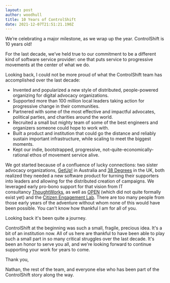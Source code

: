 ```yaml
---
layout: post
author: woodhull
title: 10 Years of ControlShift
date: 2021-12-07T21:51:21.190Z
---
```

We’re celebrating a major milestone, as we wrap up the year. ControlShift is 10 years old!

For the last decade, we’ve held true to our commitment to be a different kind of software service provider: one that puts service to progressive movements at the center of what we do.

Looking back, I could not be more proud of what the ControlShift team has accomplished over the last decade:

* Invented and popularized a new style of distributed, people-powered organizing for digital advocacy organizations.
* Supported more than 100 million local leaders taking action for progressive change in their communities.
* Partnered with some of the most effective and impactful advocates, political parties, and charities around the world.
* Recruited a small but mighty team of some of the best engineers and organizers someone could hope to work with.
* Built a product and institution that could go the distance and reliably sustain important infrastructure, while scaling to meet the biggest moments.
* Kept our indie, bootstrapped, progressive, not-quite-economically-rational ethos of movement service alive.

We got started because of a confluence of lucky connections: two sister advocacy organizations, [GetUp!](https://www.getup.org.au/) in Australia and [38 Degrees](https://www.38degrees.org.uk/) in the UK, both realized they needed a new software product for turning their supporters into leaders and allowing for the distributed creation of campaigns. We leveraged early pro-bono support for that vision from IT consultancy [ThoughtWorks](https://www.thoughtworks.com/), as well as [OPEN](https://www.the-open.net/) (which did not quite formally exist yet) and the [Citizen Engagement Lab](https://www.engagementlab.org/). There are too many people from those early years of the adventure without whom none of this would have been possible. You can't know how thankful I am for all of you.

Looking back it's been quite a journey.

ControlShift at the beginning was such a small, fragile, precious idea. It's a bit of an institution now. All of us here are thankful to have been able to play such a small part in so many critical struggles over the last decade. It's been an honor to serve you all, and we're looking forward to continue supporting your work for years to come.

Thank you,

Nathan, the rest of the team, and everyone else who has been part of the ControlShift story along the way.
